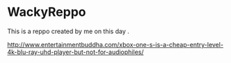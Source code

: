 # WackyReppo

This is a reppo created by me on this day .

http://www.entertainmentbuddha.com/xbox-one-s-is-a-cheap-entry-level-4k-blu-ray-uhd-player-but-not-for-audiophiles/
